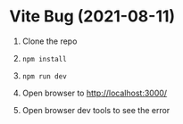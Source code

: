 # Vite Bug (2021-08-11)

1. Clone the repo

2. `npm install`

3. `npm run dev`

4. Open browser to <http://localhost:3000/>

5. Open browser dev tools to see the error
